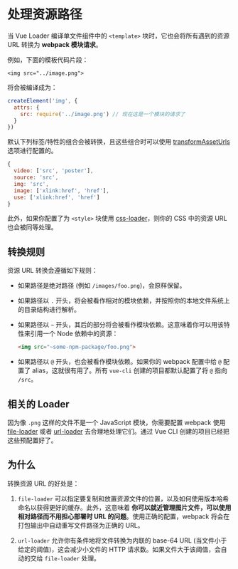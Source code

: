 # 处理资源路径

当 Vue Loader 编译单文件组件中的 `<template>` 块时，它也会将所有遇到的资源 URL 转换为 **webpack 模块请求**。

例如，下面的模板代码片段：

``` vue
<img src="../image.png">
```

将会被编译成为：

``` js
createElement('img', {
  attrs: {
    src: require('../image.png') // 现在这是一个模块的请求了
  }
})
```

默认下列标签/特性的组合会被转换，且这些组合时可以使用 [transformAssetUrls](../options.md#transformasseturls) 选项进行配置的。

``` js
{
  video: ['src', 'poster'],
  source: 'src',
  img: 'src',
  image: ['xlink:href', 'href'],
  use: ['xlink:href', 'href']
}
```

此外，如果你配置了为 `<style>` 块使用 [css-loader](https://github.com/webpack-contrib/css-loader)，则你的 CSS 中的资源 URL 也会被同等处理。

## 转换规则

资源 URL 转换会遵循如下规则：

- 如果路径是绝对路径 (例如 `/images/foo.png`)，会原样保留。

- 如果路径以 `.` 开头，将会被看作相对的模块依赖，并按照你的本地文件系统上的目录结构进行解析。

- 如果路径以 `~` 开头，其后的部分将会被看作模块依赖。这意味着你可以用该特性来引用一个 Node 依赖中的资源：

  ``` html
  <img src="~some-npm-package/foo.png">
  ```

- 如果路径以 `@` 开头，也会被看作模块依赖。如果你的 webpack 配置中给 `@` 配置了 alias，这就很有用了。所有 `vue-cli` 创建的项目都默认配置了将 `@` 指向 `/src`。

## 相关的 Loader

因为像 `.png` 这样的文件不是一个 JavaScript 模块，你需要配置 webpack 使用 [file-loader](https://github.com/webpack/file-loader) 或者 [url-loader](https://github.com/webpack/url-loader) 去合理地处理它们。通过 Vue CLI 创建的项目已经把这些预配置好了。

## 为什么

转换资源 URL 的好处是：

1. `file-loader` 可以指定要复制和放置资源文件的位置，以及如何使用版本哈希命名以获得更好的缓存。此外，这意味着 **你可以就近管理图片文件，可以使用相对路径而不用担心部署时 URL 的问题**。使用正确的配置，webpack 将会在打包输出中自动重写文件路径为正确的 URL。

2. `url-loader` 允许你有条件地将文件转换为内联的 base-64 URL (当文件小于给定的阈值)，这会减少小文件的 HTTP 请求数。如果文件大于该阈值，会自动的交给 `file-loader` 处理。
